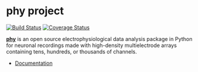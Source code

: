 # phy project

[![Build Status](https://travis-ci.org/kwikteam/phy.svg?branch=master)](https://travis-ci.org/kwikteam/phy)
[![Coverage Status](https://coveralls.io/repos/kwikteam/phy/badge.png)](https://coveralls.io/r/kwikteam/phy)

[**phy**](https://github.com/kwikteam/phy) is an open source electrophysiological data analysis package in Python for neuronal recordings made with high-density multielectrode arrays containing tens, hundreds, or thousands of channels.

* [Documentation](https://github.com/kwikteam/phy-doc)
